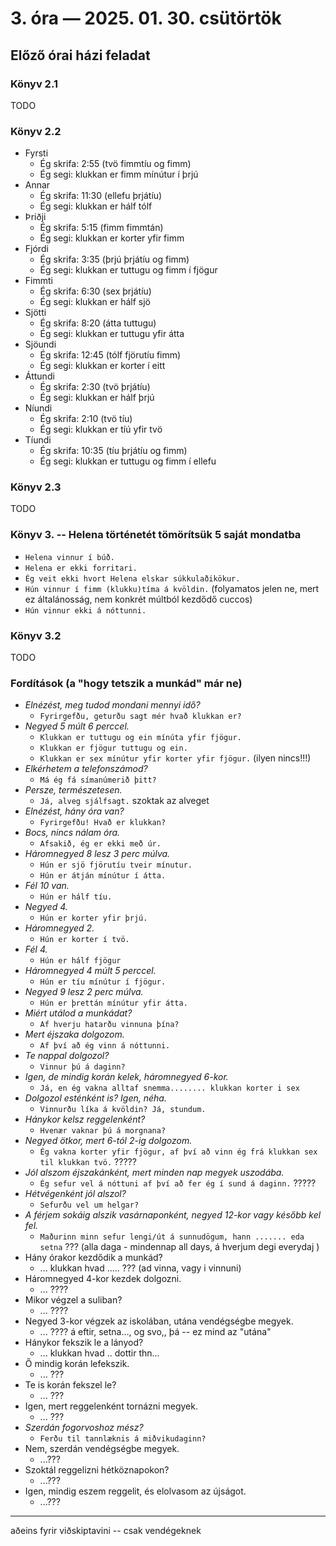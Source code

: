 # 3. óra — 2025. 01. 30. csütörtök

## Előző órai házi feladat

### Könyv 2.1

TODO

### Könyv 2.2

- Fyrsti
  - Ég skrifa: 2:55 (tvö fimmtíu og fimm)
  - Ég segi: klukkan er fimm mínútur í þrjú
- Annar
  - Ég skrifa: 11:30 (ellefu þrjátíu)
  - Ég segi: klukkan er hálf tólf
- Þriðji
  - Ég skrifa: 5:15 (fimm fimmtán)
  - Ég segi: klukkan er korter yfir fimm
- Fjórdi
  - Ég skrifa: 3:35 (þrjú þrjátíu og fimm)
  - Ég segi: klukkan er tuttugu og fimm í fjögur
- Fimmti
  - Ég skrifa: 6:30 (sex þrjátíu)
  - Ég segi: klukkan er hálf sjö
- Sjötti
  - Ég skrifa: 8:20 (átta tuttugu)
  - Ég segi: klukkan er tuttugu yfir átta
- Sjöundi
  - Ég skrifa: 12:45 (tólf fjörutíu fimm)
  - Ég segi: klukkan er korter í eitt
- Áttundi
  - Ég skrifa: 2:30 (tvö þrjátíu)
  - Ég segi: klukkan er hálf þrjú
- Níundi
  - Ég skrifa: 2:10 (tvö tíu)
  - Ég segi: klukkan er tíú yfir tvö
- Tíundi
  - Ég skrifa: 10:35 (tíu þrjátíu og fimm)
  - Ég segi: klukkan er tuttugu og fimm í ellefu

### Könyv 2.3

TODO

### Könyv 3. -- Helena történetét tömörítsük 5 saját mondatba

- `Helena vinnur í búð.`
- `Helena er ekki forritari.`
- `Ég veit ekki hvort Helena elskar súkkulaðikökur.`
- `Hún vinnur í fimm (klukku)tíma á kvöldin.` (folyamatos jelen ne, mert ez általánosság, nem konkrét múltból kezdődő cuccos)
- `Hún vinnur ekki á nóttunni.`

### Könyv 3.2

TODO

### Fordítások (a "hogy tetszik a munkád" már ne)

- _Elnézést, meg tudod mondani mennyi idő?_
  - `Fyrirgefðu, geturðu sagt mér hvað klukkan er?`
- _Negyed 5 múlt 6 perccel._
  - `Klukkan er tuttugu og ein mínúta yfir fjögur.`
  - `Klukkan er fjögur tuttugu og ein.`
  - `Klukkan er sex mínútur yfir korter yfir fjögur.` (ilyen nincs!!!)
- _Elkérhetem a telefonszámod?_
  - `Má ég fá símanúmerið þitt?`
- _Persze, természetesen._
  - `Já, alveg sjálfsagt.` szoktak az alveget
- _Elnézést, hány óra van?_
  - `Fyrirgefðu! Hvað er klukkan?`
- _Bocs, nincs nálam óra._
  - `Afsakið, ég er ekki með úr.`
- _Háromnegyed 8 lesz 3 perc múlva._
  - `Hún er sjö fjörutíu tveir mínutur.`
  - `Hún er átján mínútur í átta.`
- _Fél 10 van._
  - `Hún er hálf tíu.`
- _Negyed 4._
  - `Hún er korter yfir þrjú.`
- _Háromnegyed 2._
  - `Hún er korter í tvö.`
- _Fél 4._
  - `Hún er hálf fjögur`
- _Háromnegyed 4 múlt 5 perccel._
  - `Hún er tíu mínútur í fjögur.`
- _Negyed 9 lesz 2 perc múlva._
  - `Hún er þrettán mínútur yfir átta.`
- _Miért utálod a munkádat?_
  - `Af hverju hatarðu vinnuna þína?`
- _Mert éjszaka dolgozom._
  - `Af því að ég vinn á nóttunni.`
- _Te nappal dolgozol?_
  - `Vinnur þú á daginn?`
- _Igen, de mindig korán kelek, háromnegyed 6-kor._
  - `Já, en ég vakna alltaf snemma........ klukkan korter i sex`
- _Dolgozol esténként is? Igen, néha._
  - `Vinnurðu líka á kvöldin? Já, stundum.`
- _Hánykor kelsz reggelenként?_
  - `Hvenær vaknar þú á morgnana?`
- _Negyed ötkor, mert 6-tól 2-ig dolgozom._
  - `Ég vakna korter yfir fjögur, af því að vinn ég frá klukkan sex til klukkan tvö.` ?????
- _Jól alszom éjszakánként, mert minden nap megyek uszodába._
  - `Ég sefur vel á nóttuni af því að fer ég í sund á daginn.` ?????
- _Hétvégenként jól alszol?_
  - `Sefurðu vel um helgar?`
- _A férjem sokáig alszik vasárnaponként, negyed 12-kor vagy később kel fel._
  - `Maðurinn minn sefur lengi/út á sunnudögum, hann ....... eda setna` ??? (alla daga - mindennap all days, á hverjum degi everydaj )
- Hány órakor kezdődik a munkád?
  - ... klukkan hvad ..... ??? (ad vinna, vagy i vinnuni)
- Háromnegyed 4-kor kezdek dolgozni.
  - ... ????
- Mikor végzel a suliban?
  - ... ????
- Negyed 3-kor végzek az iskolában, utána vendégségbe megyek.
  - ... ???? á eftir, setna..., og svo,, þá -- ez mind az "utána"
- Hánykor fekszik le a lányod?
  - ... klukkan hvad .. dottir thn... 
- Ő mindig korán lefekszik.
  - ... ???
- Te is korán fekszel le?
  - ... ???
- Igen, mert reggelenként tornázni megyek.
  - ... ???
- _Szerdán fogorvoshoz mész?_
  - `Ferðu til tannlæknis á miðvikudaginn?`
- Nem, szerdán vendégségbe megyek.
  - ...???
- Szoktál reggelizni hétköznapokon?
  - ...???
- Igen, mindig eszem reggelit, és elolvasom az újságot.
  - ...???



----------


aðeins fyrir viðskiptavini -- csak vendégeknek
